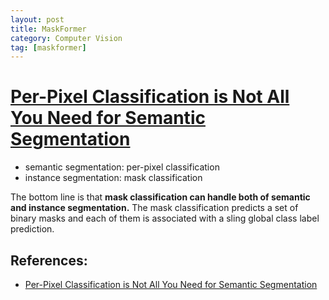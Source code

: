 ```yaml
---
layout: post
title: MaskFormer
category: Computer Vision
tag: [maskformer]
---
```



# [Per-Pixel Classification is Not All You Need for Semantic Segmentation](https://arxiv.org/abs/2107.06278)

- semantic segmentation: per-pixel classification 
- instance segmentation: mask classification

The bottom line is that **mask classification can handle both of semantic and instance segmentation.** The mask classification predicts a set of binary masks and each of them is associated with a sling global class label prediction.




## References:

- [Per-Pixel Classification is Not All You Need for Semantic Segmentation](https://arxiv.org/abs/2107.06278)